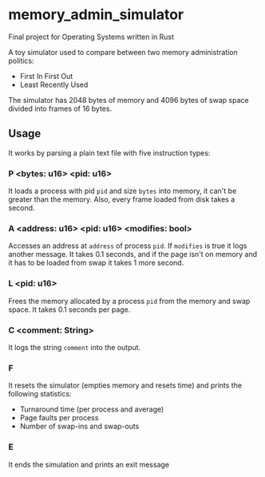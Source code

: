 # memory_admin_simulator

Final project for Operating Systems written in Rust

A toy simulator used to compare between two memory administration politics:

- First In First Out
- Least Recently Used

The simulator has 2048 bytes of memory and 4096 bytes of swap space divided into frames of 16 bytes.

## Usage

It works by parsing a plain text file with five instruction types:

### P \<bytes: u16> \<pid: u16>

It loads a process with pid `pid` and size `bytes` into memory, it can't be greater than the memory. Also, every frame loaded from disk takes a second.

### A \<address: u16> \<pid: u16> \<modifies: bool>

Accesses an address at `address` of process `pid`. If `modifies` is true it logs another message. It takes 0.1 seconds, and if the page isn't on memory and it has to be loaded from swap it takes 1 more second.

### L \<pid: u16>

Frees the memory allocated by a process `pid` from the memory and swap space. It takes 0.1 seconds per page.

### C \<comment: String>

It logs the string `comment` into the output.

### F

It resets the simulator (empties memory and resets time) and prints the following statistics:

- Turnaround time (per process and average)
- Page faults per process
- Number of swap-ins and swap-outs

### E

It ends the simulation and prints an exit message
